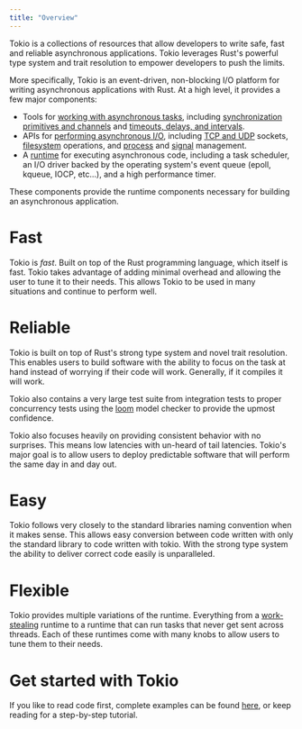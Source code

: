 ```yaml
---
title: "Overview"
---
```


Tokio is a collections of resources that allow developers to write safe, fast
and reliable asynchronous applications. Tokio leverages Rust's powerful type
system and trait resolution to empower developers to push the limits.

More specifically, Tokio is an event-driven, non-blocking I/O platform for
writing asynchronous applications with Rust. At a high level, it provides a few
major components:

- Tools for [working with asynchronous tasks][tasks], including [synchronization
  primitives and channels][sync] and [timeouts, delays, and intervals][time].
- APIs for [performing asynchronous I/O][io], including [TCP and UDP][net]
  sockets, [filesystem][fs] operations, and [process] and [signal] management.
- A [runtime] for executing asynchronous code, including a task scheduler, an
  I/O driver backed by the operating system's event queue (epoll, kqueue, IOCP,
  etc...), and a high performance timer.

These components provide the runtime components necessary for building an
asynchronous application.

[tasks]: https://docs.rs/tokio/*/tokio/#working-with-tasks
[sync]: https://docs.rs/tokio/*/tokio/sync/index.html
[time]: https://docs.rs/tokio/*/tokio/time/index.html
[io]: https://docs.rs/tokio/*/tokio/#asynchronous-io
[net]: https://docs.rs/tokio/*/tokio/net/index.html
[fs]: https://docs.rs/tokio/*/tokio/fs/index.html
[process]: https://docs.rs/tokio/*/tokio/process/index.html
[signal]: https://docs.rs/tokio/*/tokio/signal/index.html
[runtime]: https://docs.rs/tokio/*/tokio/runtime/index.html

# Fast

Tokio is _fast_. Built on top of the Rust programming language, which itself is
fast. Tokio takes advantage of adding minimal overhead and allowing the user to
tune it to their needs. This allows Tokio to be used in many situations and
continue to perform well.

# Reliable

Tokio is built on top of Rust's strong type system and novel trait resolution.
This enables users to build software with the ability to focus on the task at
hand instead of worrying if their code will work. Generally, if it compiles it
will work.

Tokio also contains a very large test suite from integration tests to proper
concurrency tests using the [loom] model checker to provide the upmost
confidence.

Tokio also focuses heavily on providing consistent behavior with no surprises.
This means low latencies with un-heard of tail latencies. Tokio's major goal is
to allow users to deploy predictable software that will perform the same day in
and day out.

[loom]: https://github.com/tokio-rs/loom

# Easy

Tokio follows very closely to the standard libraries naming convention when it
makes sense. This allows easy conversion between code written with only the
standard library to code written with tokio. With the strong type system the
ability to deliver correct code easily is unparalleled.

# Flexible

Tokio provides multiple variations of the runtime. Everything from a
[work-stealing] runtime to a runtime that can run tasks that never get sent
across threads. Each of these runtimes come with many knobs to allow users to
tune them to their needs.

[work-stealing]: https://en.wikipedia.org/wiki/Work_stealing

# Get started with Tokio

If you like to read code first, complete examples can be found
[here](https://github.com/tokio-rs/tokio/tree/master/examples), or keep reading
for a step-by-step tutorial.
